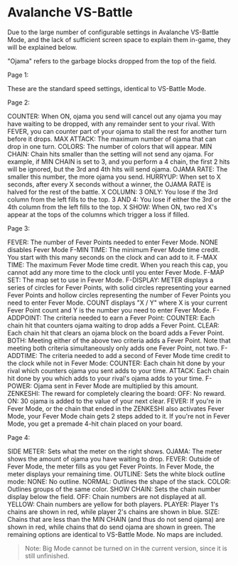 # Avalanche VS-Battle

Due to the large number of configurable settings in Avalanche VS-Battle Mode, and the lack of sufficient screen space to explain them in-game, they will be explained below.

"Ojama" refers to the garbage blocks dropped from the top of the field.

Page 1:

These are the standard speed settings, identical to VS-Battle Mode.

Page 2:

COUNTER: When ON, ojama you send will cancel out any ojama you may have waiting to be dropped, with any remainder sent to your rival. With FEVER, you can counter part of your ojama to stall the rest for another turn before it drops.
MAX ATTACK: The maximum number of ojama that can drop in one turn.
COLORS: The number of colors that will appear.
MIN CHAIN: Chain hits smaller than the setting will not send any ojama. For example, if MIN CHAIN is set to 3, and you perform a 4 chain, the first 2 hits will be ignored, but the 3rd and 4th hits will send ojama.
OJAMA RATE: The smaller this number, the more ojama you send.
HURRYUP: When set to X seconds, after every X seconds without a winner, the OJAMA RATE is halved for the rest of the battle.
X COLUMN:
	3 ONLY: You lose if the 3rd column from the left fills to the top.
	3 AND 4: You lose if either the 3rd or the 4th column from the left fills to the top.
X SHOW: When ON, two red X's appear at the tops of the columns which trigger a loss if filled.

Page 3:

FEVER: The number of Fever Points needed to enter Fever Mode. NONE disables Fever Mode
F-MIN TIME: The minimum Fever Mode time credit. You start with this many seconds on the clock and can add to it.
F-MAX TIME: The maximum Fever Mode time credit. When you reach this cap, you cannot add any more time to the clock until you enter Fever Mode.
F-MAP SET: The map set to use in Fever Mode.
F-DISPLAY:
	METER displays a series of circles for Fever Points, with solid circles representing your earned Fever Points and hollow circles representing the number of Fever Points you need to enter Fever Mode.
	COUNT displays "X / Y" where X is your current Fever Point count and Y is the number you need to enter Fever Mode.
F-ADDPOINT: The criteria needed to earn a Fever Point:
	COUNTER: Each chain hit that counters ojama waiting to drop adds a Fever Point.
	CLEAR: Each chain hit that clears an ojama block on the board adds a Fever Point.
	BOTH: Meeting either of the above two criteria adds a Fever Point. Note that meeting both criteria simultaneously only adds one Fever Point, not two.
F-ADDTIME: The criteria needed to add a second of Fever Mode time credit to the clock while not in Fever Mode:
	COUNTER: Each chain hit done by your rival which counters ojama you sent adds to your time.
	ATTACK: Each chain hit done by you which adds to your rival's ojama adds to your time.
F-POWER: Ojama sent in Fever Mode are multiplied by this amount.
ZENKESHI: The reward for completely clearing the board:
	OFF: No reward.
	ON: 30 ojama is added to the value of your next clear.
	FEVER: If you're in Fever Mode, or the chain that ended in the ZENKESHI also activates Fever Mode, your Fever Mode chain gets 2 steps added to it. If you're not in Fever Mode, you get a premade 4-hit chain placed on your board.

Page 4:

SIDE METER: Sets what the meter on the right shows.
	OJAMA: The meter shows the amount of ojama you have waiting to drop.
	FEVER: Outside of Fever Mode, the meter fills as you get Fever Points. In Fever Mode, the meter displays your remaining time.
OUTLINE: Sets the white block outline mode:
	NONE: No outline.
	NORMAL: Outlines the shape of the stack.
	COLOR: Outlines groups of the same color.
SHOW CHAIN: Sets the chain number display below the field.
	OFF: Chain numbers are not displayed at all.
	YELLOW: Chain numbers are yellow for both players.
	PLAYER: Player 1's chains are shown in red, while player 2's chains are shown in blue.
	SIZE: Chains that are less than the MIN CHAIN (and thus do not send ojama) are shown in red, while chains that do send ojama are shown in green.
The remaining options are identical to VS-Battle Mode. No maps are included.

> Note: Big Mode cannot be turned on in the current version, since it is still unfinished.